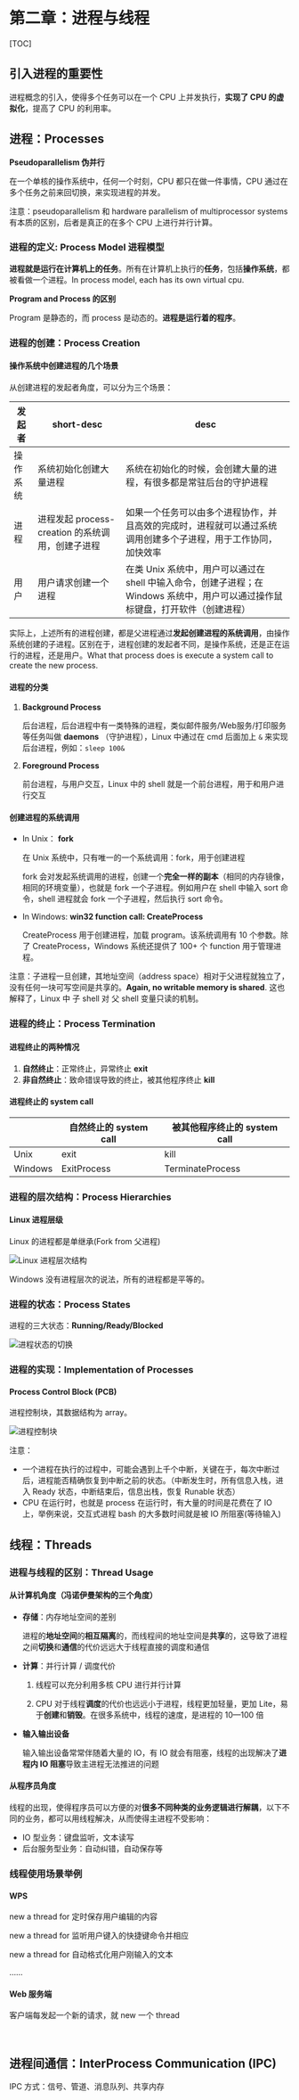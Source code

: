 # 第二章：进程与线程

[TOC]

## 引入进程的重要性

进程概念的引入，使得多个任务可以在一个 CPU 上并发执行，**实现了 CPU 的虚拟化**，提高了 CPU 的利用率。

## 进程：Processes

**Pseudoparallelism  伪并行**

在一个单核的操作系统中，任何一个时刻，CPU 都只在做一件事情，CPU 通过在多个任务之前来回切换，来实现进程的并发。

注意：pseudoparallelism 和 hardware parallelism of multiprocessor systems 有本质的区别，后者是真正的在多个 CPU 上进行并行计算。

### 进程的定义: Process Model 进程模型

**进程就是运行在计算机上的任务**。所有在计算机上执行的**任务**，包括**操作系统**，都被看做一个进程。In process model, each has its own virtual cpu.

**Program and Process 的区别**

Program 是静态的，而 process 是动态的。**进程是运行着的程序**。

### 进程的创建：Process Creation

#### 操作系统中创建进程的几个场景

从创建进程的发起者角度，可以分为三个场景：

| 发起者   | short-desc                                       | desc                                                         |
| -------- | ------------------------------------------------ | ------------------------------------------------------------ |
| 操作系统 | 系统初始化创建大量进程                           | 系统在初始化的时候，会创建大量的进程，有很多都是常驻后台的守护进程 |
| 进程     | 进程发起 process-creation 的系统调用，创建子进程 | 如果一个任务可以由多个进程协作，并且高效的完成时，进程就可以通过系统调用创建多个子进程，用于工作协同，加快效率 |
| 用户     | 用户请求创建一个进程                             | 在类 Unix 系统中，用户可以通过在 shell 中输入命令，创建子进程；在 Windows 系统中，用户可以通过操作鼠标键盘，打开软件（创建进程） |

实际上，上述所有的进程创建，都是父进程通过**发起创建进程的系统调用**，由操作系统创建的子进程。区别在于，进程创建的发起者不同，是操作系统，还是正在运行的进程，还是用户。What that process does is execute a system call to create the new process.  

#### 进程的分类

1. **Background Process** 

   后台进程，后台进程中有一类特殊的进程，类似邮件服务/Web服务/打印服务等任务叫做  **daemons**  （守护进程），Linux 中通过在 cmd 后面加上 `&` 来实现后台进程，例如：`sleep 100&`

2. **Foreground Process**

   前台进程，与用户交互，Linux 中的 shell 就是一个前台进程，用于和用户进行交互

#### 创建进程的系统调用

* In Unix： **fork**

  在 Unix 系统中，只有唯一的一个系统调用：fork，用于创建进程

  fork 会对发起系统调用的进程，创建一个**完全一样的副本**（相同的内存镜像，相同的环境变量），也就是 fork 一个子进程。例如用户在 shell 中输入 sort 命令，shell 进程就会 fork 一个子进程，然后执行 sort 命令。

* In Windows: **win32 function call: CreateProcess**

  CreateProcess 用于创建进程，加载 program。该系统调用有 10 个参数。除了 CreateProcess，Windows 系统还提供了 100+ 个 function 用于管理进程。

注意：子进程一旦创建，其地址空间（address space）相对于父进程就独立了，没有任何一块可写空间是共享的。**Again, no writable memory is shared**.  这也解释了，Linux 中 子 shell 对 父 shell 变量只读的机制。

### 进程的终止：Process Termination 

#### 进程终止的两种情况

1. **自然终止**：正常终止，异常终止 **exit**
2. **非自然终止**：致命错误导致的终止，被其他程序终止 **kill**

#### 进程终止的 system call

|         | 自然终止的 system call | 被其他程序终止的 system call |
| ------- | ---------------------- | ---------------------------- |
| Unix    | exit                   | kill                         |
| Windows | ExitProcess            | TerminateProcess             |

### 进程的层次结构：Process Hierarchies 

#### Linux 进程层级

Linux 的进程都是单继承(Fork from 父进程)

![Linux 进程层次结构](assets/1559723002837.png)

Windows 没有进程层次的说法，所有的进程都是平等的。

### 进程的状态：Process States

进程的三大状态：**Running/Ready/Blocked**

![进程状态的切换](assets/1559725180702.png)

### 进程的实现：Implementation of Processes 

#### Process Control Block (PCB)

进程控制块，其数据结构为 array。

![进程控制块](assets/1559870394755.png)

注意：

* 一个进程在执行的过程中，可能会遇到上千个中断，关键在于，每次中断过后，进程能否精确恢复到中断之前的状态。（中断发生时，所有信息入栈，进入 Ready 状态，中断结束后，信息出栈，恢复 Runable 状态）
* CPU 在运行时，也就是 process 在运行时，有大量的时间是花费在了 IO 上，举例来说，交互式进程 bash 的大多数时间就是被 IO 所阻塞(等待输入)

## 线程：Threads

### 进程与线程的区别：Thread Usage

#### 从计算机角度（冯诺伊曼架构的三个角度）

* **存储**：内存地址空间的差别

  进程的**地址空间**的**相互隔离**的，而线程间的地址空间是**共享**的，这导致了进程之间**切换**和**通信**的代价远远大于线程直接的调度和通信

* **计算**：并行计算 / 调度代价

  1. 线程可以充分利用多核 CPU 进行并行计算

  2. CPU 对于线程**调度**的代价也远远小于进程，线程更加轻量，更加 Lite，易于**创建**和**销毁**。在很多系统中，线程的速度，是进程的 10—100 倍

* **输入输出设备**

  输入输出设备常常伴随着大量的 IO，有 IO 就会有阻塞，线程的出现解决了**进程内 IO 阻塞**导致主进程无法推进的问题

#### 从程序员角度

线程的出现，使得程序员可以方便的对**很多不同种类的业务逻辑进行解耦**，以下不同的业务，都可以用线程解决，从而使得主进程不受影响：

* IO 型业务：键盘监听，文本读写
* 后台服务型业务：自动纠错，自动保存等



### 线程使用场景举例

#### WPS 

new a thread for 定时保存用户编辑的内容

new a thread for 监听用户键入的快捷键命令并相应

new a thread for 自动格式化用户刚输入的文本

……

#### Web 服务端

客户端每发起一个新的请求，就 new 一个 thread

​	

## 进程间通信：InterProcess Communication (IPC)

IPC 方式：信号、管道、消息队列、共享内存









